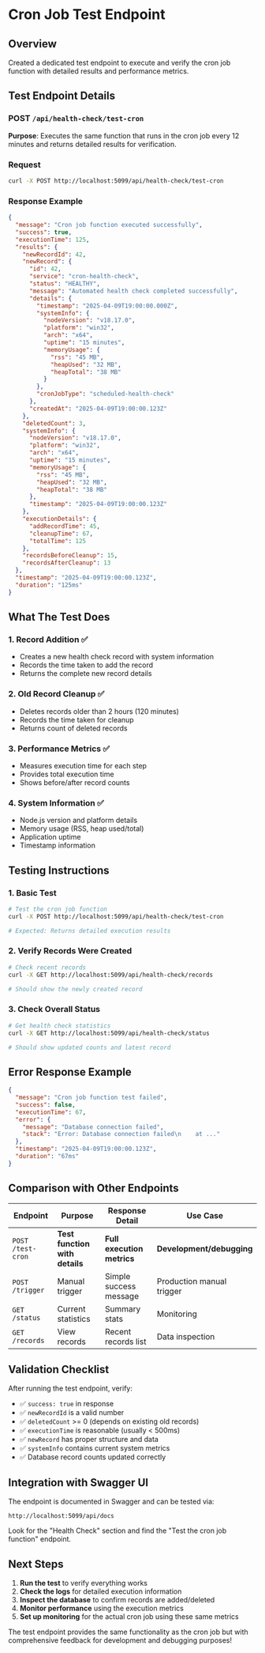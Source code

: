 # Cron Job Test Endpoint

## Overview
Created a dedicated test endpoint to execute and verify the cron job function with detailed results and performance metrics.

## Test Endpoint Details

### **POST** `/api/health-check/test-cron`

**Purpose**: Executes the same function that runs in the cron job every 12 minutes and returns detailed results for verification.

### Request
```bash
curl -X POST http://localhost:5099/api/health-check/test-cron
```

### Response Example
```json
{
  "message": "Cron job function executed successfully",
  "success": true,
  "executionTime": 125,
  "results": {
    "newRecordId": 42,
    "newRecord": {
      "id": 42,
      "service": "cron-health-check",
      "status": "HEALTHY", 
      "message": "Automated health check completed successfully",
      "details": {
        "timestamp": "2025-04-09T19:00:00.000Z",
        "systemInfo": {
          "nodeVersion": "v18.17.0",
          "platform": "win32",
          "arch": "x64",
          "uptime": "15 minutes",
          "memoryUsage": {
            "rss": "45 MB",
            "heapUsed": "32 MB",
            "heapTotal": "38 MB"
          }
        },
        "cronJobType": "scheduled-health-check"
      },
      "createdAt": "2025-04-09T19:00:00.123Z"
    },
    "deletedCount": 3,
    "systemInfo": {
      "nodeVersion": "v18.17.0",
      "platform": "win32", 
      "arch": "x64",
      "uptime": "15 minutes",
      "memoryUsage": {
        "rss": "45 MB",
        "heapUsed": "32 MB",
        "heapTotal": "38 MB"
      },
      "timestamp": "2025-04-09T19:00:00.123Z"
    },
    "executionDetails": {
      "addRecordTime": 45,
      "cleanupTime": 67,
      "totalTime": 125
    },
    "recordsBeforeCleanup": 15,
    "recordsAfterCleanup": 13
  },
  "timestamp": "2025-04-09T19:00:00.123Z",
  "duration": "125ms"
}
```

## What The Test Does

### 1. **Record Addition** ✅
- Creates a new health check record with system information
- Records the time taken to add the record
- Returns the complete new record details

### 2. **Old Record Cleanup** ✅  
- Deletes records older than 2 hours (120 minutes)
- Records the time taken for cleanup
- Returns count of deleted records

### 3. **Performance Metrics** ✅
- Measures execution time for each step
- Provides total execution time
- Shows before/after record counts

### 4. **System Information** ✅
- Node.js version and platform details
- Memory usage (RSS, heap used/total)
- Application uptime
- Timestamp information

## Testing Instructions

### 1. **Basic Test**
```bash
# Test the cron job function
curl -X POST http://localhost:5099/api/health-check/test-cron

# Expected: Returns detailed execution results
```

### 2. **Verify Records Were Created**
```bash
# Check recent records
curl -X GET http://localhost:5099/api/health-check/records

# Should show the newly created record
```

### 3. **Check Overall Status**
```bash
# Get health check statistics  
curl -X GET http://localhost:5099/api/health-check/status

# Should show updated counts and latest record
```

## Error Response Example
```json
{
  "message": "Cron job function test failed",
  "success": false,
  "executionTime": 67,
  "error": {
    "message": "Database connection failed",
    "stack": "Error: Database connection failed\n    at ..."
  },
  "timestamp": "2025-04-09T19:00:00.123Z", 
  "duration": "67ms"
}
```

## Comparison with Other Endpoints

| Endpoint | Purpose | Response Detail | Use Case |
|----------|---------|-----------------|-----------|
| `POST /test-cron` | **Test function with details** | **Full execution metrics** | **Development/debugging** |
| `POST /trigger` | Manual trigger | Simple success message | Production manual trigger |
| `GET /status` | Current statistics | Summary stats | Monitoring |
| `GET /records` | View records | Recent records list | Data inspection |

## Validation Checklist

After running the test endpoint, verify:

- ✅ `success: true` in response
- ✅ `newRecordId` is a valid number  
- ✅ `deletedCount` >= 0 (depends on existing old records)
- ✅ `executionTime` is reasonable (usually < 500ms)
- ✅ `newRecord` has proper structure and data
- ✅ `systemInfo` contains current system metrics
- ✅ Database record counts updated correctly

## Integration with Swagger UI

The endpoint is documented in Swagger and can be tested via:
```
http://localhost:5099/api/docs
```

Look for the "Health Check" section and find the "Test the cron job function" endpoint.

## Next Steps

1. **Run the test** to verify everything works
2. **Check the logs** for detailed execution information  
3. **Inspect the database** to confirm records are added/deleted
4. **Monitor performance** using the execution metrics
5. **Set up monitoring** for the actual cron job using these same metrics

The test endpoint provides the same functionality as the cron job but with comprehensive feedback for development and debugging purposes!